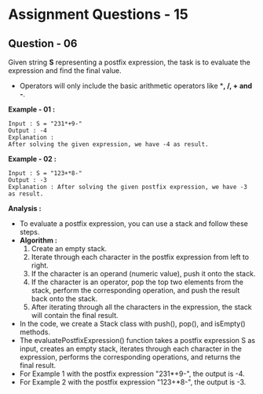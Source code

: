 # **Assignment Questions - 15**

## **Question - 06**

Given string **S** representing a postfix expression, the task is to evaluate the expression and find the final value. 
- Operators will only include the basic arithmetic operators like ***, /, + and -**.

**Example - 01 :**
```
Input : S = "231*+9-"
Output : -4
Explanation :
After solving the given expression, we have -4 as result.
```

**Example - 02 :**
```
Input : S = "123+*8-"
Output : -3
Explanation : After solving the given postfix expression, we have -3 as result.
```

**Analysis :**
- To evaluate a postfix expression, you can use a stack and follow these steps.
- **Algorithm :**
    1. Create an empty stack.
    2. Iterate through each character in the postfix expression from left to right.
    3. If the character is an operand (numeric value), push it onto the stack.
    4. If the character is an operator, pop the top two elements from the stack, perform the corresponding operation, and push the result back onto the stack.
    5. After iterating through all the characters in the expression, the stack will contain the final result.
- In the code, we create a Stack class with push(), pop(), and isEmpty() methods.
- The evaluatePostfixExpression() function takes a postfix expression S as input, creates an empty stack, iterates through each character in the expression, performs the corresponding operations, and returns the final result.
- For Example 1 with the postfix expression "231*+9-", the output is -4. 
- For Example 2 with the postfix expression "123+*8-", the output is -3.